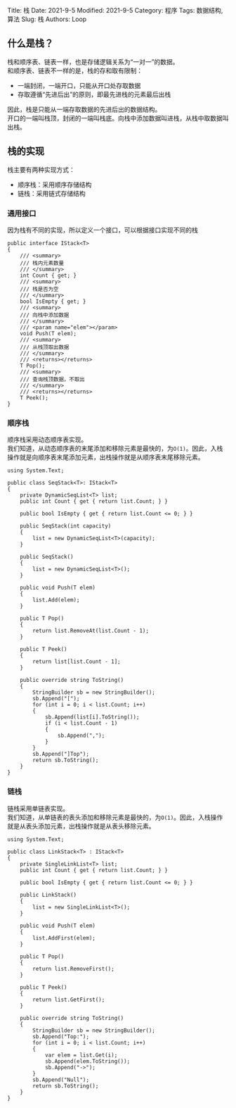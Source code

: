 Title: 栈
Date: 2021-9-5
Modified: 2021-9-5
Category: 程序
Tags: 数据结构, 算法
Slug: 栈
Authors: Loop

## 什么是栈？
栈和顺序表、链表一样，也是存储逻辑关系为“一对一”的数据。  
和顺序表、链表不一样的是，栈的存和取有限制：

* 一端封闭，一端开口，只能从开口处存取数据
* 存取遵循“先进后出”的原则，即最先进栈的元素最后出栈

因此，栈是只能从一端存取数据的先进后出的数据结构。  
开口的一端叫栈顶，封闭的一端叫栈底。向栈中添加数据叫进栈，从栈中取数据叫出栈。

## 栈的实现
栈主要有两种实现方式：

* 顺序栈：采用顺序存储结构
* 链栈：采用链式存储结构

### 通用接口
因为栈有不同的实现，所以定义一个接口，可以根据接口实现不同的栈
```
public interface IStack<T>
{ 
    /// <summary>
    /// 栈内元素数量
    /// </summary>
    int Count { get; }
    /// <summary>
    /// 栈是否为空
    /// </summary>
    bool IsEmpty { get; }
    /// <summary>
    /// 向栈中添加数据
    /// </summary>
    /// <param name="elem"></param>
    void Push(T elem);
    /// <summary>
    /// 从栈顶取出数据
    /// </summary>
    /// <returns></returns>
    T Pop();
    /// <summary>
    /// 查询栈顶数据，不取出
    /// </summary>
    /// <returns></returns>
    T Peek();
}
```

### 顺序栈
顺序栈采用动态顺序表实现。  
我们知道，从动态顺序表的末尾添加和移除元素是最快的，为`O(1)`。因此，入栈操作就是向顺序表末尾添加元素，出栈操作就是从顺序表末尾移除元素。

```
using System.Text;

public class SeqStack<T>: IStack<T>
{
    private DynamicSeqList<T> list;
    public int Count { get { return list.Count; } }

    public bool IsEmpty { get { return list.Count <= 0; } }

    public SeqStack(int capacity)
    {
        list = new DynamicSeqList<T>(capacity);
    }

    public SeqStack()
    {
        list = new DynamicSeqList<T>();
    }

    public void Push(T elem)
    {
        list.Add(elem);
    }

    public T Pop()
    {
        return list.RemoveAt(list.Count - 1);
    }

    public T Peek()
    {
        return list[list.Count - 1];
    }

    public override string ToString()
    {
        StringBuilder sb = new StringBuilder();
        sb.Append("[");
        for (int i = 0; i < list.Count; i++)
        {
            sb.Append(list[i].ToString());
            if (i < list.Count - 1)
            {
                sb.Append(",");
            }
        }
        sb.Append("]Top");
        return sb.ToString();
    }
}

```

### 链栈
链栈采用单链表实现。  
我们知道，从单链表的表头添加和移除元素是最快的，为`O(1)`。因此，入栈操作就是从表头添加元素，出栈操作就是从表头移除元素。

```
using System.Text;

public class LinkStack<T> : IStack<T>
{
    private SingleLinkList<T> list;
    public int Count { get { return list.Count; } }

    public bool IsEmpty { get { return list.Count <= 0; } }

    public LinkStack()
    {
        list = new SingleLinkList<T>();
    }

    public void Push(T elem)
    {
        list.AddFirst(elem);
    }

    public T Pop()
    {
        return list.RemoveFirst();
    }

    public T Peek()
    {
        return list.GetFirst();
    }

    public override string ToString()
    {
        StringBuilder sb = new StringBuilder();
        sb.Append("Top:");
        for (int i = 0; i < list.Count; i++)
        {
            var elem = list.Get(i);
            sb.Append(elem.ToString());
            sb.Append("->");
        }
        sb.Append("Null");
        return sb.ToString();
    }
}
```